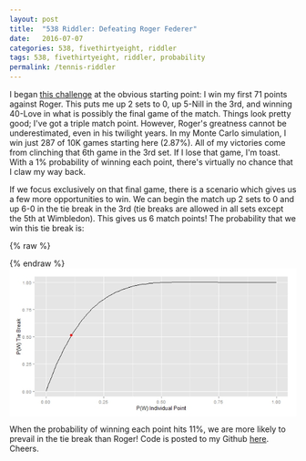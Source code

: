 ```yaml
---
layout: post
title:  "538 Riddler: Defeating Roger Federer"
date:   2016-07-07
categories: 538, fivethirtyeight, riddler
tags: 538, fivethirtyeight, riddler, probability
permalink: /tennis-riddler
---
```


I began [this challenge](http://fivethirtyeight.com/features/can-you-figure-out-how-to-beat-roger-federer-at-wimbledon/) at the obvious starting point: I win my first 71 points against Roger.  This puts me up 2 sets to 0, up 5-Nill in the 3rd, and winning 40-Love in what is possibly the final game of the match.  Things look pretty good; I've got a triple match point.  However, Roger's greatness cannot be underestimated, even in his twilight years.  In my Monte Carlo simulation, I win just 287 of 10K games starting here (2.87%).  All of my victories come from clinching that 6th game in the 3rd set.  If I lose that game, I'm toast.  With a 1% probability of winning each point, there's virtually no chance that I claw my way back.

If we focus exclusively on that final game, there is a scenario which gives us a few more opportunities to win.  We can begin the match up 2 sets to 0 and up 6-0 in the tie break in the 3rd (tie breaks are allowed in all sets except the 5th at Wimbledon).  This gives us 6 match points!  The probability that we win this tie break is:

{% raw %}
<div class="equation" data-expr="P\left( W \right) = p + pq + pq^2 + pq^3 + pq^4 + pq^5 + q^6 \left( p^2 + \left( 2pq \right)p^2 + \left( 2pq \right)^2 p^2 + ... \right)"></div>
<div class="equation" data-expr="= p + pq + pq^2 + pq^3 + pq^4 + pq^5 + q^6 \frac{p^2}{\left( 1 - 2pq \right)} = 5.86\%"></div>
{% endraw %}

<img src="/img/tennis-riddler.jpeg" style="display:block; margin-left:auto; margin-right:auto;">

When the probability of winning each point hits 11%, we are more likely to prevail in the tie break than Roger!  Code is posted to my Github [here](https://github.com/donaldrauscher/tennis-riddler).  Cheers.
